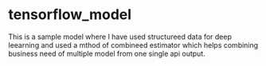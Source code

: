 # tensorflow_model

This is a sample model where I have used structureed data for deep leearning and used a mthod of combineed estimator which helps combining business need of 
multiple model from one single api output.

